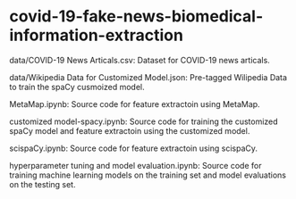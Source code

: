 # covid-19-fake-news-biomedical-information-extraction

data/COVID-19 News Articals.csv: Dataset for COVID-19 news articals.

data/Wikipedia Data for Customized Model.json: Pre-tagged Wilipedia Data to train the spaCy cusmoized model.

MetaMap.ipynb: Source code for feature extractoin using MetaMap.

customized model-spacy.ipynb: Source code for training the customized spaCy model and feature extractoin using the customized model.

scispaCy.ipynb: Source code for feature extractoin using scispaCy.

hyperparameter tuning and model evaluation.ipynb: Source code for training machine learning models on the training set and model evaluations on the testing set.

